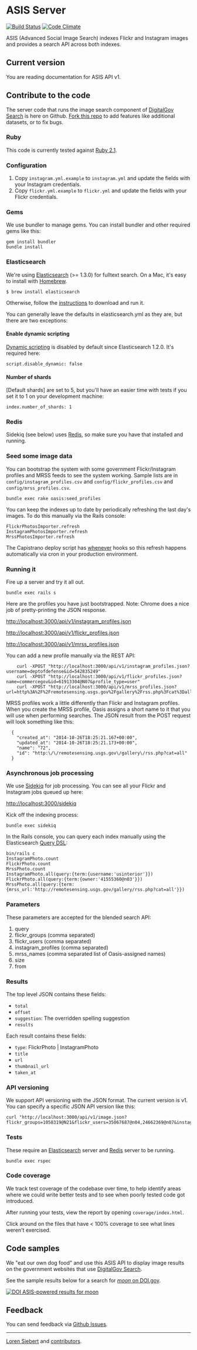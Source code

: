 ASIS Server
==============

[![Build Status](https://travis-ci.org/GSA/asis.png)](https://travis-ci.org/GSA/asis)
[![Code Climate](https://codeclimate.com/github/GSA/oasis.png)](https://codeclimate.com/github/GSA/oasis)

ASIS (Advanced Social Image Search) indexes Flickr and Instagram images and provides a search API across both indexes.

## Current version

You are reading documentation for ASIS API v1.

## Contribute to the code

The server code that runs the image search component of [DigitalGov Search](http://search.digitalgov.gov) is here on Github. 
[Fork this repo](https://github.com/GSA/oasis/fork) to add features like additional datasets, or to fix bugs.

### Ruby

This code is currently tested against [Ruby 2.1](http://www.ruby-lang.org/en/downloads/).

### Configuration

 1. Copy `instagram.yml.example` to `instagram.yml` and update the fields with your Instagram credentials.
 1. Copy `flickr.yml.example` to `flickr.yml` and update the fields with your Flickr credentials.

### Gems

We use bundler to manage gems. You can install bundler and other required gems like this:

    gem install bundler
    bundle install

### Elasticsearch

We're using [Elasticsearch](http://www.elasticsearch.org/) (>= 1.3.0) for fulltext search. On a Mac, it's easy to 
install with [Homebrew](http://mxcl.github.com/homebrew/).

    $ brew install elasticsearch

Otherwise, follow the [instructions](http://www.elasticsearch.org/download/) to download and run it.

You can generally leave the defaults in elasticsearch.yml as they are, but there are two exceptions:

#### Enable dynamic scripting

[Dynamic scripting](http://www.elasticsearch.org/guide/en/elasticsearch/reference/current/modules-scripting.html#_enabling_dynamic_scripting) is disabled by default since Elasticsearch 1.2.0. It's required here:

    script.disable_dynamic: false

#### Number of shards

[Default shards] are set to 5, but you'll have an easier time with tests if you set it to 1 on your development machine:

    index.number_of_shards: 1
 

### Redis

Sidekiq (see below) uses [Redis](http://redis.io), so make sure you have that installed and running.

### Seed some image data

You can bootstrap the system with some government Flickr/Instagram profiles and MRSS feeds to see the system working.
Sample lists are in `config/instagram_profiles.csv` and `config/flickr_profiles.csv` and `config/mrss_profiles.csv`.

    bundle exec rake oasis:seed_profiles
    
You can keep the indexes up to date by periodically refreshing the last day's images. To do this manually via the Rails console:
  
    FlickrPhotosImporter.refresh
    InstagramPhotosImporter.refresh
    MrssPhotosImporter.refresh

The Capistrano deploy script has [whenever](https://github.com/javan/whenever) hooks so this refresh happens automatically 
via cron in your production environment.

### Running it

Fire up a server and try it all out.

    bundle exec rails s

Here are the profiles you have just bootstrapped. Note: Chrome does a nice job of pretty-printing the JSON response.

<http://localhost:3000/api/v1/instagram_profiles.json>

<http://localhost:3000/api/v1/flickr_profiles.json>

<http://localhost:3000/api/v1/mrss_profiles.json>

You can add a new profile manually via the REST API:

    	curl -XPOST "http://localhost:3000/api/v1/instagram_profiles.json?username=deptofdefense&id=542835249"
    	curl -XPOST "http://localhost:3000/api/v1/flickr_profiles.json?name=commercegov&id=61913304@N07&profile_type=user"
    	curl -XPOST "http://localhost:3000/api/v1/mrss_profiles.json?url=http%3A%2F%2Fremotesensing.usgs.gov%2Fgallery%2Frss.php%3Fcat%3Dall"
    	
MRSS profiles work a little differently than Flickr and Instagram profiles. When you create the MRSS profile, Oasis assigns a
short name to it that you will use when performing searches. The JSON result from the POST request will look something like this:

      {
        "created_at": "2014-10-26T18:25:21.167+00:00",
        "updated_at": "2014-10-26T18:25:21.173+00:00",
        "name": "72",
        "id": "http:\/\/remotesensing.usgs.gov\/gallery\/rss.php?cat=all"
      }

### Asynchronous job processing

We use [Sidekiq](http://sidekiq.org) for job processing. You can see all your Flickr and Instagram jobs queued up here:

<http://localhost:3000/sidekiq>

Kick off the indexing process:

    bundle exec sidekiq
    
In the Rails console, you can query each index manually using the Elasticsearch [Query DSL](http://www.elasticsearch.org/guide/en/elasticsearch/reference/current/query-dsl.html):
    
    bin/rails c
    InstagramPhoto.count
    FlickrPhoto.count
    MrssPhoto.count
    InstagramPhoto.all(query:{term:{username:'usinterior'}})
    FlickrPhoto.all(query:{term:{owner:'41555360@n03'}})
    MrssPhoto.all(query:{term:{mrss_url:'http://remotesensing.usgs.gov/gallery/rss.php?cat=all'}})

### Parameters

These parameters are accepted for the blended search API:

1. query
2. flickr_groups (comma separated)
2. flickr_users (comma separated)
2. instagram_profiles (comma separated)
2. mrss_names (comma separated list of Oasis-assigned names)
4. size
5. from

### Results

The top level JSON contains these fields:

* `total`
* `offset`
* `suggestion`: The overridden spelling suggestion
* `results`

Each result contains these fields:

* `type`: FlickrPhoto | InstagramPhoto
* `title`
* `url`
* `thumbnail_url`
* `taken_at`

### API versioning

We support API versioning with the JSON format. The current version is v1. You can specify a specific JSON API version like this:

    curl "http://localhost:3000/api/v1/image.json?flickr_groups=1058319@N21&flickr_users=35067687@n04,24662369@n07&instagram_profiles=nasa&mrss_names=72,73&query=earth"

### Tests

These require an [Elasticsearch](http://www.elasticsearch.org/) server and [Redis](http://redis.io) server to be running.

    bundle exec rspec

### Code coverage

We track test coverage of the codebase over time, to help identify areas where we could write better tests and to see when poorly tested code got introduced.

After running your tests, view the report by opening `coverage/index.html`.

Click around on the files that have < 100% coverage to see what lines weren't exercised.

## Code samples

We "eat our own dog food" and use this ASIS API to display image results on the government websites that use [DigitalGov Search](http://search.digitalgov.gov).

See the sample results below for a search for [*moon* on DOI.gov](http://search.doi.gov/search/images?affiliate=doi.gov&query=moon).

[![DOI ASIS-powered results for moon](https://9fddeb862c037f6d2190-f1564c64756a8cfee25b6b19953b1d23.ssl.cf2.rackcdn.com/release-08-2014-doi-instagram.png "DOI ASIS-powered results for moon")](http://search.doi.gov/search/images?&affiliate=doi.gov&query=moon)

Feedback
--------

You can send feedback via [Github Issues](https://github.com/GSA/oasis/issues).

-----

[Loren Siebert](https://github.com/loren) and [contributors](http://github.com/GSA/oasis/contributors).
